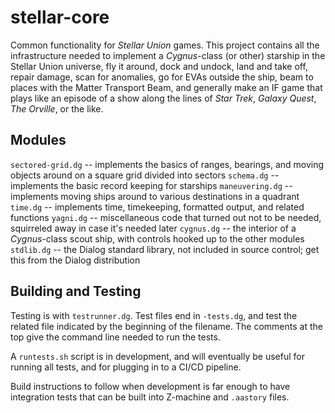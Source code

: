 ﻿# stellar-core
Common functionality for *Stellar Union* games. This project contains all the infrastructure needed to implement a *Cygnus*-class (or other) starship in the Stellar Union universe, fly it around, dock and undock, land and take off, repair damage, scan for anomalies, go for EVAs outside the ship, beam to places with the Matter Transport Beam, and generally make an IF game that plays like an episode of a show along the lines of *Star Trek*, *Galaxy Quest*, *The Orville*, or the like.
## Modules
`sectored-grid.dg` -- implements the basics of ranges, bearings, and moving objects around on a square grid divided into sectors
`schema.dg` -- implements the basic record keeping for starships
`maneuvering.dg` -- implements moving ships around to various destinations in a quadrant
`time.dg` -- implements time, timekeeping, formatted output, and related functions
`yagni.dg` -- miscellaneous code that turned out not to be needed, squirreled away in case it's needed later
`cygnus.dg` -- the interior of a *Cygnus*-class scout ship, with controls hooked up to the other modules
`stdlib.dg` -- the Dialog standard library, not included in source control; get this from the Dialog distribution
## Building and Testing
Testing is with `testrunner.dg`. Test files end in `-tests.dg`, and test the related file indicated by the beginning of the filename. The comments at the top give the command line needed to run the tests.

A `runtests.sh` script is in development, and will eventually be useful for running all tests, and for plugging in to a CI/CD pipeline.

Build instructions to follow when development is far enough to have integration tests that can be built into Z-machine and `.aastory` files.

